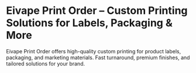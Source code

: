 # Eivape Print Order – Custom Printing Solutions for Labels, Packaging & More
Eivape Print Order offers high-quality custom printing for product labels, packaging, and marketing materials. Fast turnaround, premium finishes, and tailored solutions for your brand.
